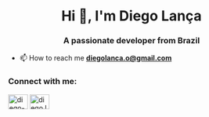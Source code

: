 <h1 align="center">Hi 👋, I'm Diego Lança</h1>
<h3 align="center">A passionate developer from Brazil</h3>

- 📫 How to reach me **diegolanca.o@gmail.com**

<h3 align="left">Connect with me:</h3>
<p align="left">
<a href="https://linkedin.com/in/diego-lanca-oliveira" target="blank"><img align="center" src="https://raw.githubusercontent.com/rahuldkjain/github-profile-readme-generator/master/src/images/icons/Social/linked-in-alt.svg" alt="diego-lanca-oliveira" height="30" width="40" /></a>
<a href="https://instagram.com/diego.lancaa" target="blank"><img align="center" src="https://raw.githubusercontent.com/rahuldkjain/github-profile-readme-generator/master/src/images/icons/Social/instagram.svg" alt="diego.lancaa" height="30" width="40" /></a>
</p>
